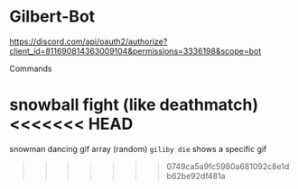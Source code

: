 # Gilbert-Bot

https://discord.com/api/oauth2/authorize?client_id=811690814363009104&permissions=3336198&scope=bot

Commands

snowball fight (like deathmatch)
<<<<<<< HEAD
=======
snowman dancing gif array (random)
`giliby die` shows a specific gif
>>>>>>> 0749ca5a9fc5980a681092c8e1db62be92df481a
